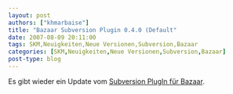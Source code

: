 ```yaml
---
layout: post
authors: ["khmarbaise"]
title: "Bazaar Subversion Plugin 0.4.0 (Default"
date: 2007-08-09 20:11:00
tags: SKM,Neuigkeiten,Neue Versionen,Subversion,Bazaar
categories: [SKM,Neuigkeiten,Neue Versionen,Subversion,Bazaar]
post-type: blog
---
```

Es gibt wieder ein Update vom [Subversion PlugIn für Bazaar](http://bazaar-vcs.org/BzrForeignBranches/Subversion?action=show&redirect=BzrSvn).
